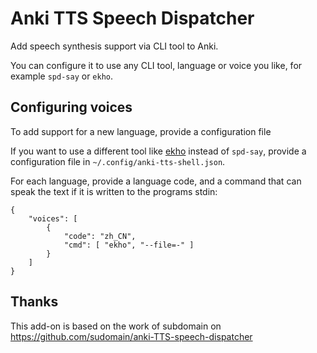 # Anki TTS Speech Dispatcher
Add speech synthesis support via CLI tool to Anki.

You can configure it to use any CLI tool, language or voice you like, for example `spd-say` or `ekho`.

## Configuring voices
To add support for a new language, provide a configuration file

If you want to use a different tool like [ekho](https://eguidedog.net/ekho.php)
instead of `spd-say`, provide a configuration file in `~/.config/anki-tts-shell.json`.

For each language, provide a language code, and a command that can speak the text if it is written to the programs stdin:
```
{
    "voices": [
        {
            "code": "zh_CN",
            "cmd": [ "ekho", "--file=-" ]
        }
    ]
}
```

## Thanks
This add-on is based on the work of subdomain on https://github.com/sudomain/anki-TTS-speech-dispatcher